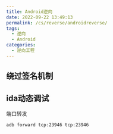 ```yaml
---
title: Android逆向
date: 2022-09-22 13:49:13
permalink: /cs/reverse/androidreverse/
tags: 
  - 逆向
  - Android
categories: 
  - 逆向工程
---
```


## 绕过签名机制


## ida动态调试
端口转发
```
adb forward tcp:23946 tcp:23946
```